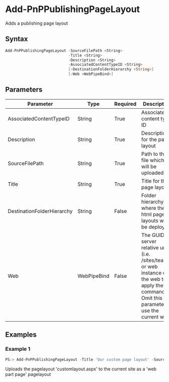 # Add-PnPPublishingPageLayout
Adds a publishing page layout
## Syntax
```powershell
Add-PnPPublishingPageLayout -SourceFilePath <String>
                            -Title <String>
                            -Description <String>
                            -AssociatedContentTypeID <String>
                            [-DestinationFolderHierarchy <String>]
                            [-Web <WebPipeBind>]
```


## Parameters
Parameter|Type|Required|Description
---------|----|--------|-----------
|AssociatedContentTypeID|String|True|Associated content type ID|
|Description|String|True|Description for the page layout|
|SourceFilePath|String|True|Path to the file which will be uploaded|
|Title|String|True|Title for the page layout|
|DestinationFolderHierarchy|String|False|Folder hierarchy where the html page layouts will be deployed|
|Web|WebPipeBind|False|The GUID, server relative url (i.e. /sites/team1) or web instance of the web to apply the command to. Omit this parameter to use the current web.|
## Examples

### Example 1
```powershell
PS:> Add-PnPPublishingPageLayout -Title 'Our custom page layout' -SourceFilePath 'customlayout.aspx' -Description 'A custom page layout' -AssociatedContentTypeID 0x01010901
```
Uploads the pagelayout 'customlayout.aspx' to the current site as a 'web part page' pagelayout
